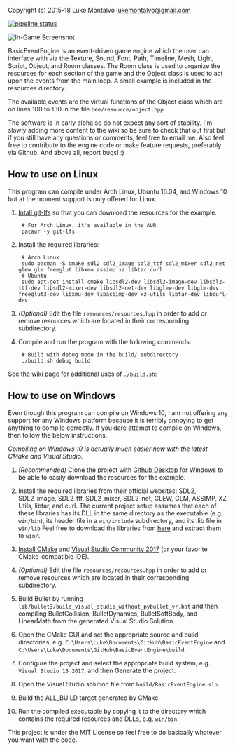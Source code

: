 Copyright (c) 2015-18 Luke Montalvo <lukemontalvo@gmail.com>

[![pipeline status](https://gitlab.com/piluke/BasicEventEngine/badges/master/pipeline.svg)](https://gitlab.com/piluke/BasicEventEngine/commits/master)

![In-Game Screenshot](https://github.com/piluke/BasicEventEngine/raw/master/screenshot.png)

BasicEventEngine is an event-driven game engine which the user can interface
with via the Texture, Sound, Font, Path, Timeline, Mesh, Light, Script, Object,
and Room classes. The Room class is used to organize the resources for each
section of the game and the Object class is used to act upon the events from
the main loop. A small example is included in the resources directory.

The available events are the virtual functions of the Object class which are on
lines 100 to 130 in the file ``bee/resource/object.hpp``

The software is in early alpha so do not expect any sort of stability. I'm
slowly adding more content to the wiki so be sure to check that out first but
if you still have any questions or comments, feel free to email me. Also feel
free to contribute to the engine code or make feature requests, preferably via
Github. And above all, report bugs! :)

## How to use on Linux

This program can compile under Arch Linux, Ubuntu 16.04, and Windows 10 but at
the moment support is only offered for Linux.

1. [Intall git-lfs][1] so that you can download the resources for the example.

        # For Arch Linux, it's available in the AUR
        pacaur -y git-lfs

2. Install the required libraries:

        # Arch Linux
        sudo pacman -S cmake sdl2 sdl2_image sdl2_ttf sdl2_mixer sdl2_net glew glm freeglut libxmu assimp xz libtar curl
        # Ubuntu
        sudo apt-get install cmake libsdl2-dev libsdl2-image-dev libsdl2-ttf-dev libsdl2-mixer-dev libsdl2-net-dev libglew-dev libglm-dev freeglut3-dev libxmu-dev libassimp-dev xz-utils libtar-dev libcurl-dev

3. *(Optional)* Edit the file ``resources/resources.hpp`` in order to add or remove resources which are located in their corresponding subdirectory.

4. Compile and run the program with the following commands:

        # Build with debug mode in the build/ subdirectory
        ./build.sh debug build

See [the wiki page][2] for additional uses of `./build.sh`:

## How to use on Windows

Even though this program can compile on Windows 10, I am not offering any
support for any Windows platform because it is terribly annoying to get
anything to compile correctly. If you dare attempt to compile on Windows, then
follow the below instructions.

*Compiling on Windows 10 is actually much easier now with the latest CMake and Visual Studio.*

1. *(Recommended)* Clone the project with [Github Desktop][3] for Windows to be
able to easily download the resources for the example.

2. Install the required libraries from their official websites: SDL2,
SDL2_image, SDL2_ttf, SDL2_mixer, SDL2_net, GLEW, GLM, ASSIMP, XZ Utils,
libtar, and curl. The current project setup assumes that each of these
libraries has its DLL in the same directory as the executable (e.g.
``win/bin``), its header file in a ``win/include`` subdirectory, and its .lib
file in ``win/lib`` Feel free to download the libraries from [here][4] and
extract them to ``win/``.

3. [Install CMake][5] and [Visual Studio Community 2017][6] (or your favorite
CMake-compatible IDE).

4. *(Optional)* Edit the file ``resources/resources.hpp`` in order to add or
remove resources which are located in their corresponding subdirectory.

5. Build Bullet by running
``lib/bullet3/build_visual_studio_without_pybullet_vr.bat`` and then compiling
BulletCollision, BulletDynamics, BulletSoftBody, and LinearMath from the
generated Visual Studio Solution.

6. Open the CMake GUI and set the appropriate source and build directories,
e.g. ``C:\Users\Luke\Documents\GitHub\BasicEventEngine`` and
``C:\Users\Luke\Documents\GitHub\BasicEventEngine\build``.

7. Configure the project and select the appropriate build system, e.g.
``Visual Studio 15 2017``, and then Generate the project.

8. Open the Visual Studio solution file from ``build/BasicEventEngine.sln``.

9. Build the ALL_BUILD target generated by CMake.

10. Run the compiled executable by copying it to the directory which contains
the required resources and DLLs, e.g. ``win/bin``.

This project is under the MIT License so feel free to do basically whatever you
want with the code.

[1]: https://git-lfs.github.com/                               "Git LFS instructions"
[2]: https://github.com/piluke/BasicEventEngine/wiki/build.sh  "BEE Wiki for build.sh"
[3]: https://desktop.github.com/                               "Github Desktop for Windows"
[4]: https://lukemontalvo.us/BasicEventEngine/win.zip          "Windows Library Files"
[5]: https://cmake.org/download/                               "CMake"
[6]: https://www.visualstudio.com/                             "Visual Studio"
